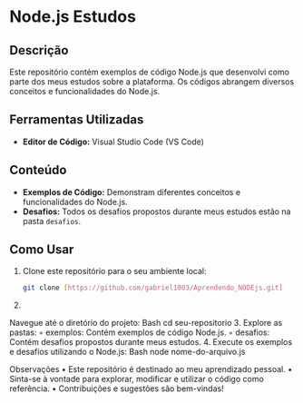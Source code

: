# Node.js Estudos

## Descrição

Este repositório contém exemplos de código Node.js que desenvolvi como parte dos meus estudos sobre a plataforma. Os códigos abrangem diversos conceitos e funcionalidades do Node.js.

## Ferramentas Utilizadas

* **Editor de Código:** Visual Studio Code (VS Code)

## Conteúdo

* **Exemplos de Código:** Demonstram diferentes conceitos e funcionalidades do Node.js.
* **Desafios:** Todos os desafios propostos durante meus estudos estão na pasta `desafios`.

## Como Usar

1. Clone este repositório para o seu ambiente local:

   ```bash
   git clone [https://github.com/gabriel1003/Aprendendo_NODEjs.git]
2. 
Navegue até o diretório do projeto:
Bash
cd seu-repositorio
3. 
Explore as pastas:
◦ exemplos: Contém exemplos de código Node.js.
◦ desafios: Contém desafios propostos durante meus estudos.
4. 
Execute os exemplos e desafios utilizando o Node.js:
Bash
node nome-do-arquivo.js

Observações
• Este repositório é destinado ao meu aprendizado pessoal.
• Sinta-se à vontade para explorar, modificar e utilizar o código como referência.
• Contribuições e sugestões são bem-vindas!